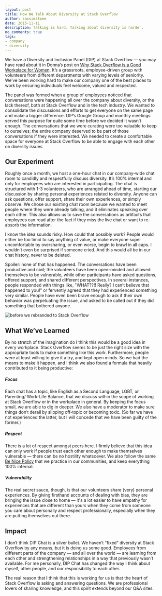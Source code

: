 ```yaml
---
layout: post
title: How We Talk About Diversity at Stack Overflow
author: sassiestone
date: 2015-11-11
description: Talking is hard. Talking about diversity is harder. 
no_comments: true
tags: 
- company
- diversity
---
```


We have a Diversity and Inclusion Panel (DIP) at Stack Overflow — you may have read about it in Donna’s post on [Why Stack Overflow is a Good Workplace for Women](https://blog.stackoverflow.com/2015/08/why-stack-overflow-is-a-good-workplace-for-women/). It’s a grassroots, employee-driven group with volunteers from different departments with varying levels of seniority. We’ve been working hard to make our company one of the best places to work by ensuring individuals feel welcome, valued and respected. 

The panel was formed when a group of employees noticed that conversations were happening all over the company about diversity, or the lack thereof, both at Stack Overflow and in the tech industry. We wanted to consolidate the discussions and efforts to get everyone on the same page and make a bigger difference. DIP’s Google Group and monthly meetings served this purpose for quite some time before we decided it wasn’t enough. The conversations that we were curating were too valuable to keep to ourselves; the entire company deserved to be part of those conversations if they were interested. We needed to create a comfortable space for everyone at Stack Overflow to be able to engage with each other on diversity issues. 

## Our Experiment 
Roughly once a month, we host a one-hour chat in our company-wide chat room to candidly and respectfully discuss diversity. It’s 100% internal and only for employees who are interested in participating. The chat is structured with 1-3 volunteers, who are arranged ahead of time, starting our discussion by sharing personal experiences related to diversity. Anyone can ask questions, offer support, share their own experiences, or simply observe. We chose our existing chat room because we wanted to meet people where they were already talking, and it eliminates speaking over each other. This also allows us to save the conversations as artifacts that employees can read after the fact if they miss the live chat or want to re-absorb the information. 

I know the idea sounds risky. How could that possibly work? People would either be too timid to say anything of value, or make everyone super uncomfortable by oversharing, or even worse, begin to brawl in all caps. I wouldn’t even be surprised if someone cried. And this would all be in our chat history, never to be deleted. 

Spoiler: none of that has happened. The conversations have been productive and civil; the volunteers have been open-minded and allowed themselves to be vulnerable, while other participants have asked questions, offered support, and shared different perspectives. In several instances, people responded with things like, "WHAT??!! Really? I can’t believe that happened to you!" or fervently agreed that they had experienced something very similar. People have even been brave enough to ask if their own behavior was perpetuating the issue, and asked to be called out if they did something that bothered anyone.

![before we rebranded to Stack Overflow](http://i.stack.imgur.com/2mDtm.png)

## What We’ve Learned
By no stretch of the imagination do I think this would be a good idea in every workplace. Stack Overflow seems to be just the right size with the appropriate tools to make something like this work. Furthermore, people were at least willing to give it a try, and kept open minds. So we had the means to make it happen, and I think we also found a formula that heavily contributed to it being productive:

##### Focus
Each chat has a topic, like English as a Second Language, LGBT, or Parenting/ Work-Life Balance, that we discuss within the scope of working at Stack Overflow or in the workplace in general. By keeping the focus small, we are able to dig in deeper. We also have a moderator to make sure things don’t derail by slipping off-topic or becoming toxic. (So far we have not experienced the latter, but I will concede that we have been guilty of the former.)

##### Respect
There is a lot of respect amongst peers here. I firmly believe that this idea can only work if people trust each other enough to make themselves vulnerable — there can be no hostility whatsoever. We also follow the same [Be Nice Policy](http://meta.stackexchange.com/questions/240839/the-new-new-be-nice-policy-code-of-conduct-updated-with-your-feedback) that we practice in our communities, and keep everything 100% internal.

##### Vulnerability
The real secret sauce, though, is that our volunteers share (very) personal experiences. By giving firsthand accounts of dealing with bias, they are bringing the issue close to home — it's a lot easier to have empathy for experiences that are different than yours when they come from someone you care about personally and respect professionally, especially when they are putting themselves out there.

## Impact
I don’t think DIP Chat is a silver bullet. We haven’t “fixed” diversity at Stack Overflow by any means, but it is doing us some good. Employees from different parts of the company — and all over the world — are learning from each other and strengthening relationships in a way that previously wasn’t available. For me personally, DIP Chat has changed the way I think about myself, other people, and our responsibility to each other. 

The real reason that I think that this is working for us is that the heart of Stack Overflow is asking and answering questions. We are professional lovers of sharing knowledge, and this spirit extends beyond our Q&A sites.

